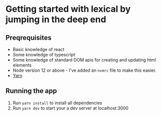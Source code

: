 # Getting started with lexical by jumping in the deep end

## Preqrequisites

- Basic knowledge of react
- Some knowledge of typescript
- Some knowledge of standard DOM apis for creating and updating html elements
- Node version 12 or above - I've added an `nvmrc` file to make this easier.
- [Yarn](https://yarnpkg.com/)

## Running the app

1. Run `yarn install` to install all dependencies
2. Run `yarn dev` to start your a dev server at localhost:3000
